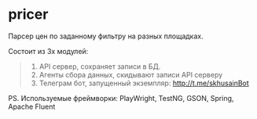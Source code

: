 # pricer

Парсер цен по заданному фильтру на разных площадках.

Состоит из 3х модулей:
> 1. API сервер, сохраняет записи в БД.
> 2. Агенты сбора данных, скидывают записи API серверу
> 3. Телеграм бот, запущенный экземпляр: http://t.me/skhusainBot


PS. Используемые фреймворки: PlayWright, TestNG, GSON, Spring, Apache Fluent

